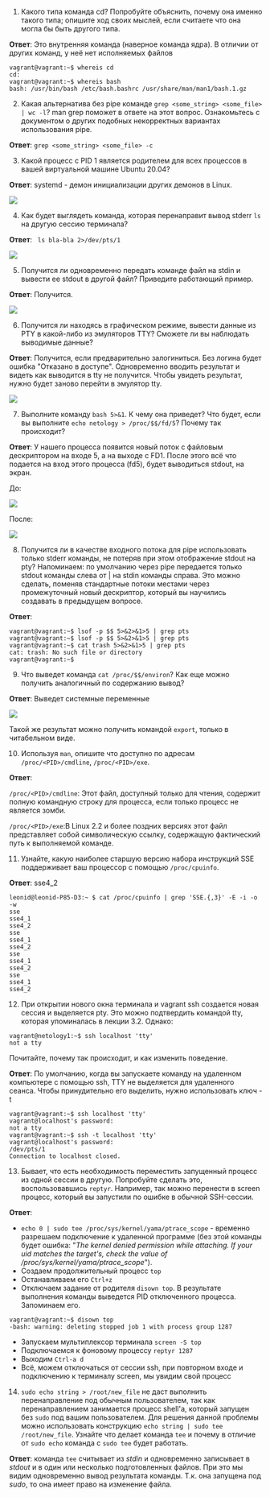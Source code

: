 1. Какого типа команда cd? Попробуйте объяснить, почему она именно такого типа; опишите ход своих мыслей, если считаете что она могла бы быть другого типа.

**Ответ**: Это внутренняя команда (наверное команда ядра). В отличии от других команд, у неё нет исполняемых файлов
```
vagrant@vagrant:~$ whereis cd
cd:
vagrant@vagrant:~$ whereis bash
bash: /usr/bin/bash /etc/bash.bashrc /usr/share/man/man1/bash.1.gz
```
2. Какая альтернатива без pipe команде `grep <some_string> <some_file> | wc -l`? man grep поможет в ответе на этот вопрос. Ознакомьтесь с документом о других подобных некорректных вариантах использования pipe.

**Ответ**: `grep <some_string> <some_file> -c`

3. Какой процесс с PID 1 является родителем для всех процессов в вашей виртуальной машине Ubuntu 20.04?

**Ответ**: systemd - демон инициализации других демонов в Linux.

![](img/systemd.png)

4. Как будет выглядеть команда, которая перенаправит вывод stderr `ls` на другую сессию терминала?

**Ответ**: ` ls bla-bla 2>/dev/pts/1`

![](img/stderr.png)

5. Получится ли одновременно передать команде файл на stdin и вывести ее stdout в другой файл? Приведите работающий пример.

**Ответ**: Получится.

![](img/terminal-02-5.png)

6. Получится ли находясь в графическом режиме, вывести данные из PTY в какой-либо из эмуляторов TTY? Сможете ли вы наблюдать выводимые данные?

**Ответ**: Получится, если предварительно залогиниться. Без логина будет ошибка "Отказано в доступе". Одновременно вводить результат и видеть как выводится в tty не получится. Чтобы увидеть результат, нужно будет заново перейти в эмулятор tty.

![](img/terminal-02-6.png)

7. Выполните команду `bash 5>&1`. К чему она приведет? Что будет, если вы выполните `echo netology > /proc/$$/fd/5`? Почему так происходит?

**Ответ**: У нашего процесса появится новый поток с файловым дескриптором на входе 5, а на выходе с FD1. После этого всё что подается на вход этого процесса (fd5), будет выводиться stdout, на экран.

До:

![](img/terminal-02-7-1.png)

После:

![](img/terminal-02-7-2.png)


8. Получится ли в качестве входного потока для pipe использовать только stderr команды, не потеряв при этом отображение stdout на pty? Напоминаем: по умолчанию через pipe передается только stdout команды слева от | на stdin команды справа. Это можно сделать, поменяв стандартные потоки местами через промежуточный новый дескриптор, который вы научились создавать в предыдущем вопросе.

**Ответ**: 
```commandline
vagrant@vagrant:~$ lsof -p $$ 5>&2>&1>5 | grep pts
vagrant@vagrant:~$ lsof -p $$ 5>&2>&1>5 | grep pts
vagrant@vagrant:~$ cat trash 5>&2>&1>5 | grep pts
cat: trash: No such file or directory
vagrant@vagrant:~$ 
```

9. Что выведет команда `cat /proc/$$/environ`? Как еще можно получить аналогичный по содержанию вывод?

**Ответ**: Выведет системные переменные

![](img/terminal-02-9.png)

Такой же результат можно получить командой `export`, только в читабельном виде.

10. Используя `man`, опишите что доступно по адресам `/proc/<PID>/cmdline`, `/proc/<PID>/exe`.

**Ответ**: 

`/proc/<PID>/cmdline`: Этот файл, доступный только для чтения, содержит полную командную строку для процесса, если только процесс не является зомби.

`/proc/<PID>/exe`:В Linux 2.2 и более поздних версиях этот файл представляет собой символическую ссылку, содержащую фактический путь к выполняемой команде.

11. Узнайте, какую наиболее старшую версию набора инструкций SSE поддерживает ваш процессор с помощью `/proc/cpuinfo`.


**Ответ**: sse4_2
```commandline
leonid@leonid-P85-D3:~ $ cat /proc/cpuinfo | grep 'SSE.{,3}' -E -i -o -w
sse
sse4_1
sse4_2
sse
sse4_1
sse4_2
sse
sse4_1
sse4_2
sse
sse4_1
sse4_2
```

12. При открытии нового окна терминала и vagrant ssh создается новая сессия и выделяется pty. Это можно подтвердить командой tty, которая упоминалась в лекции 3.2. Однако:
```commandline
vagrant@netology1:~$ ssh localhost 'tty'
not a tty
```
Почитайте, почему так происходит, и как изменить поведение.

**Ответ**: По умолчанию, когда вы запускаете команду на удаленном компьютере с помощью ssh, TTY не выделяется для удаленного сеанса. Чтобы принудительно его выделить, нужно использовать ключ -t
```commandline
vagrant@vagrant:~$ ssh localhost 'tty'
vagrant@localhost's password: 
not a tty
vagrant@vagrant:~$ ssh -t localhost 'tty'
vagrant@localhost's password: 
/dev/pts/1
Connection to localhost closed.
```

13. Бывает, что есть необходимость переместить запущенный процесс из одной сессии в другую. Попробуйте сделать это, воспользовавшись `reptyr`. Например, так можно перенести в screen процесс, который вы запустили по ошибке в обычной SSH-сессии.

**Ответ**:
* `echo 0 | sudo tee /proc/sys/kernel/yama/ptrace_scope` - временно разрешаем подключение к удаленной программе (без этой команды будет ошибка: "*The kernel denied permission while attaching. If your uid matches the target's, check the value of /proc/sys/kernel/yama/ptrace_scope*").
* Создаем продолжительный процесс `top`
* Останавливаем его `Ctrl+z`
* Отключаем задание от родителя `disown top`. В результате выполнения команды выведется PID отключенного процесса. Запоминаем его.
```commandline
vagrant@vagrant:~$ disown top
-bash: warning: deleting stopped job 1 with process group 1287
```
* Запускаем мультиплексор терминала `screen -S top`
* Подключаемся к фоновому процессу `reptyr 1287`
* Выходим `Ctrl-a d`
* Всё, можем отключаться от сессии ssh, при повторном входе и подключению к терминалу screen, мы увидим свой процесс 

14. `sudo echo string > /root/new_file` не даст выполнить перенаправление под обычным пользователем, так как перенаправлением занимается процесс shell'а, который запущен без `sudo` под вашим пользователем. Для решения данной проблемы можно использовать конструкцию `echo string | sudo tee /root/new_file`. Узнайте что делает команда `tee` и почему в отличие от `sudo echo` команда с `sudo tee` будет работать.

**Ответ**: команда `tee` считывает из *stdin* и одновременно записывает в *stdout* и в один или несколько подготовленных файлов. При это мы видим одновременно вывод результата команды. Т.к. она запущена под *sudo*, то она имеет право на изменение файла. 
